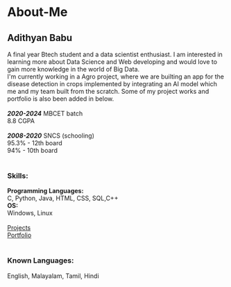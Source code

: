 # About-Me
## Adithyan Babu<br>
A final year Btech student and a data scientist enthusiast.  I am interested in learning more about Data Science and Web developing and would love to gain more knowledge in the world of Big Data.
<br>
I'm currently working in a Agro project, where we are builting an app for the disease detection in crops implemented by integrating an AI model which me and my team built from the scratch.
Some of my project works and portfolio is also been added in below.
<br><br>
***2020-2024*** MBCET batch<br>
          8.8 CGPA
<br><br>
***2008-2020*** SNCS (schooling)<br>
          95.3% - 12th board<br>
          94% - 10th board
<br><br>
### Skills:<br>
**Programming Languages:** <br>
C, Python, Java, HTML, CSS, SQL,C++<br>
**OS:**<br>
Windows, Linux
<br><br>
[Projects](https://github.com/AdithyanBabu)<br>
[Portfolio](https://adithyanbabu.github.io/AdithyanBabu/)
<br><br>
### Known Languages:<br>
English, Malayalam, Tamil, Hindi
